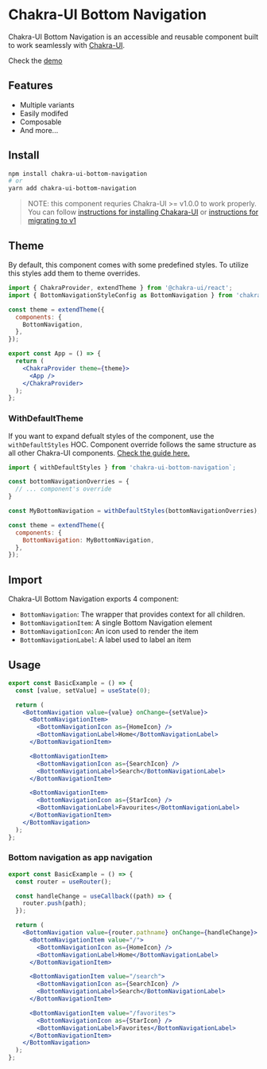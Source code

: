 # Chakra-UI Bottom Navigation

Chakra-UI Bottom Navigation is an accessible and reusable component built to work seamlessly with [Chakra-UI](https://chakra-ui.com/).

Check the [demo](https://codesandbox.io/s/chakra-ui-bottom-navigation-example-kp7hk?file=/src/index.tsx)

## Features

- Multiple variants
- Easily modifed
- Composable
- And more...

## Install

```bash
npm install chakra-ui-bottom-navigation
# or
yarn add chakra-ui-bottom-navigation
```

> NOTE: this component requries Chakra-UI >= v1.0.0 to work properly. You can follow [instructions for installing Chakara-UI](https://chakra-ui.com/docs/getting-started) or [instructions for migrating to v1](https://chakra-ui.com/docs/migration)

## Theme

By default, this component comes with some predefined styles. To utilize this styles add them to theme overrides.

```jsx
import { ChakraProvider, extendTheme } from '@chakra-ui/react';
import { BottomNavigationStyleConfig as BottomNavigation } from 'chakra-ui-bottom-navigation';

const theme = extendTheme({
  components: {
    BottomNavigation,
  },
});

export const App = () => {
  return (
    <ChakraProvider theme={theme}>
      <App />
    </ChakraProvider>
  );
};
```

### WithDefaultTheme

If you want to expand defualt styles of the component, use the `withDefaultStyles` HOC. Component override follows the same structure as all other Chakra-UI components. [Check the guide here.](https://chakra-ui.com/docs/theming/component-style#styling-multipart-components)

```jsx
import { withDefaultStyles } from 'chakra-ui-bottom-navigation`;

const bottomNavigationOverries = {
  // ... component's override
}

const MyBottomNavigation = withDefaultStyles(bottomNavigationOverries);

const theme = extendTheme({
  components: {
    BottomNavigation: MyBottomNavigation,
  },
});
```

## Import

Chakra-UI Bottom Navigation exports 4 component:

- `BottomNavigation`: The wrapper that provides context for all children.
- `BottomNavigationItem`: A single Bottom Navigation element
- `BottomNavigationIcon`: An icon used to render the item
- `BottomNavigationLabel`: A label used to label an item

## Usage

```jsx
export const BasicExample = () => {
  const [value, setValue] = useState(0);

  return (
    <BottomNavigation value={value} onChange={setValue}>
      <BottomNavigationItem>
        <BottomNavigationIcon as={HomeIcon} />
        <BottomNavigationLabel>Home</BottomNavigationLabel>
      </BottomNavigationItem>

      <BottomNavigationItem>
        <BottomNavigationIcon as={SearchIcon} />
        <BottomNavigationLabel>Search</BottomNavigationLabel>
      </BottomNavigationItem>

      <BottomNavigationItem>
        <BottomNavigationIcon as={StarIcon} />
        <BottomNavigationLabel>Favourites</BottomNavigationLabel>
      </BottomNavigationItem>
    </BottomNavigation>
  );
};
```

### Bottom navigation as app navigation

```jsx
export const BasicExample = () => {
  const router = useRouter();

  const handleChange = useCallback((path) => {
    router.push(path);
  });

  return (
    <BottomNavigation value={router.pathname} onChange={handleChange}>
      <BottomNavigationItem value="/">
        <BottomNavigationIcon as={HomeIcon} />
        <BottomNavigationLabel>Home</BottomNavigationLabel>
      </BottomNavigationItem>

      <BottomNavigationItem value="/search">
        <BottomNavigationIcon as={SearchIcon} />
        <BottomNavigationLabel>Search</BottomNavigationLabel>
      </BottomNavigationItem>

      <BottomNavigationItem value="/favorites">
        <BottomNavigationIcon as={StarIcon} />
        <BottomNavigationLabel>Favorites</BottomNavigationLabel>
      </BottomNavigationItem>
    </BottomNavigation>
  );
};
```

<!-- ## Props

### BottomNavigation props

BottomNavigation composes `Box` so you call pass all `Box` related props.

| Prop name   | Values                      | Default value | Description |
| ----------- | --------------------------- | ------------- | ----------- |
| colorScheme | default chakra colorSchemes | "blue"        |             | -->
